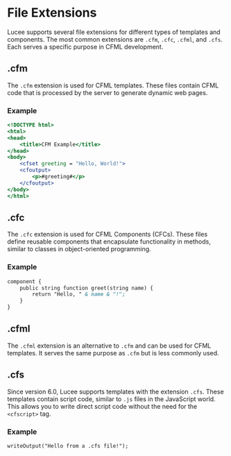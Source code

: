 <!--
{
  "title": "File Extensions",
  "id": "file-extensions",
  "description": "Learn about the different file extensions supported by Lucee, including .cfm, .cfc, .cfml, and .cfs. This guide provides examples for each type of file.",
  "keywords": [
    "CFML",
    "cfm",
    "cfc",
    "cfml",
    "cfs",
    "file extensions"
  ]
}
-->
# File Extensions

Lucee supports several file extensions for different types of templates and components. The most common extensions are `.cfm`, `.cfc`, `.cfml`, and `.cfs`. Each serves a specific purpose in CFML development.

## .cfm

The `.cfm` extension is used for CFML templates. These files contain CFML code that is processed by the server to generate dynamic web pages.

### Example

```cfm
<!DOCTYPE html>
<html>
<head>
    <title>CFM Example</title>
</head>
<body>
    <cfset greeting = "Hello, World!">
    <cfoutput>
        <p>#greeting#</p>
    </cfoutput>
</body>
</html>
```

## .cfc

The `.cfc` extension is used for CFML Components (CFCs). These files define reusable components that encapsulate functionality in methods, similar to classes in object-oriented programming.

### Example

```cfc
component {
    public string function greet(string name) {
        return "Hello, " & name & "!";
    }
}
```

## .cfml

The `.cfml` extension is an alternative to `.cfm` and can be used for CFML templates. It serves the same purpose as `.cfm` but is less commonly used.

## .cfs

Since version 6.0, Lucee supports templates with the extension `.cfs`. These templates contain script code, similar to `.js` files in the JavaScript world. This allows you to write direct script code without the need for the `<cfscript>` tag.

### Example

```cfs
writeOutput("Hello from a .cfs file!");
```